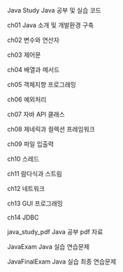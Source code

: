 Java Study
Java 공부 및 실습 코드

ch01
Java 소개 및 개발환경 구축

ch02
변수와 연산자

ch03
제어문

ch04
배열과 메서드

ch05
객체지향 프로그래밍

ch06
예외처리

ch07
자바 API 클래스

ch08
제네릭과 컬렉션 프레임워크

ch09
파일 입출력

ch10
스레드

ch11
람다식과 스트림

ch12
네트워크

ch13
GUI 프로그래밍

ch14
JDBC

java_study_pdf
Java 공부 pdf 자료

JavaExam
Java 실습 연습문제

JavaFinalExam
Java 실습 최종 연습문제
